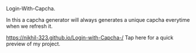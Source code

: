 Login-With-Capcha. 

In this a capcha generator will always generates a unique capcha everytime when we refresh it.

 https://nikhil-323.github.io/Login-with-Capcha-/ Tap here for a quick preview of my project. 
